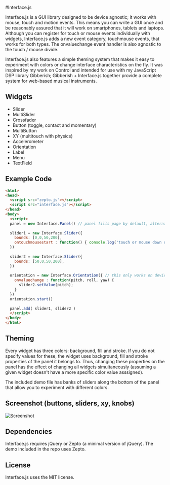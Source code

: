 #Interface.js

Interface.js is a GUI library designed to be device agnostic; it works with mouse, touch and motion events. This means you can write a GUI once and be reasonably assured that it will work on smartphones, tablets and laptops. Although you can register for touch or mouse events individually with widgets, Interface.js adds a new event category, touchmouse events, that works for both types. The onvaluechange event handler is also agnostic to the touch / mouse divide.

Interface.js also features a simple theming system that makes it easy to experiment with colors or change interface characteristics on the fly. It was inspired by my work on Control and intended for use with my JavaScript DSP library Gibberish; Gibberish + Interface.js together provide a complete system for web-based musical instruments.


## Widgets
* Slider
* MultiSlider
* Crossfader
* Button (toggle, contact and momentary)
* MultiButton
* XY (multitouch with physics)
* Accelerometer
* Orientation
* Label
* Menu
* TextField

## Example Code
```html
<html>
<head>
  <script src="zepto.js"></script>
  <script src="interface.js"></script>
</head>
<body>
  <script>
  panel = new Interface.Panel() // panel fills page by default, alternatively you can specify boundaries
  
  slider1 = new Interface.Slider({
    bounds: [0,0,50,200],
    ontouchmousestart : function() { console.log('touch or mouse down on slider') }
  })
  
  slider2 = new Interface.Slider({
    bounds: [50,0,50,200],
  })
  
  orientation = new Interface.Orientation({ // this only works on devices with a gyro sensor
    onvaluechange : function(pitch, roll, yaw) {
      slider2.setValue(pitch);
    }
  })
  orientation.start()
  
  panel.add( slider1, slider2 )
  </script>
</body>
</html>
```

## Theming
Every widget has three colors: background, fill and stroke. If you do not specify values for these, the widget uses background, fill and stroke properties of the panel it belongs to. Thus, changing these properties on the panel has the effect of changing all widgets simultaneously (assuming a given widget doesn't have a more specific color value asssigned).

The included demo file has banks of sliders along the bottom of the panel that allow you to experiment with different colors.

## Screenshot (buttons, sliders, xy, knobs)

![Screenshot](https://raw.github.com/charlieroberts/Interface.js/screenshots/screenshot.png) 

## Dependencies
Interface.js requires jQuery or Zepto (a minimal version of jQuery). The demo included in the repo uses Zepto.

## License
Interface.js uses the MIT license.
